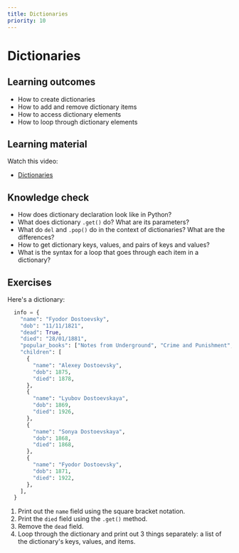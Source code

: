 ```yaml
---
title: Dictionaries
priority: 10
---
```


# Dictionaries

## Learning outcomes

- How to create dictionaries
- How to add and remove dictionary items
- How to access dictionary elements
- How to loop through dictionary elements

## Learning material

Watch this video:

- [Dictionaries](https://www.youtube.com/watch?v=daefaLgNkw0&list=PL-osiE80TeTt2d9bfVyTiXJA-UTHn6WwU&index=5)

## Knowledge check

- How does dictionary declaration look like in Python?
- What does dictionary `.get()` do? What are its parameters?
- What do `del` and `.pop()` do in the context of dictionaries? What are the differences?
- How to get dictionary keys, values, and pairs of keys and values?
- What is the syntax for a loop that goes through each item in a dictionary?

## Exercises

Here's a dictionary:

```python
  info = {
    "name": "Fyodor Dostoevsky",
    "dob": "11/11/1821",
    "dead": True,
    "died": "28/01/1881",
    "popular_books": ["Notes from Underground", "Crime and Punishment", "The Idiot", "Demons", "The Brothers Karamazov"],
    "children": [
      {
        "name": "Alexey Dostoevsky",
        "dob": 1875,
        "died": 1878,
      },
      {
        "name": "Lyubov Dostoevskaya",
        "dob": 1869,
        "died": 1926,
      },
      {
        "name": "Sonya Dostoevskaya",
        "dob": 1868,
        "died": 1868,
      },
      {
        "name": "Fyodor Dostoevsky",
        "dob": 1871,
        "died": 1922,
      },
    ],
  }
```

1. Print out the `name` field using the square bracket notation.
2. Print the `died` field using the `.get()` method.
3. Remove the `dead` field.
4. Loop through the dictionary and print out 3 things separately: a list of the dictionary's keys, values, and items.

